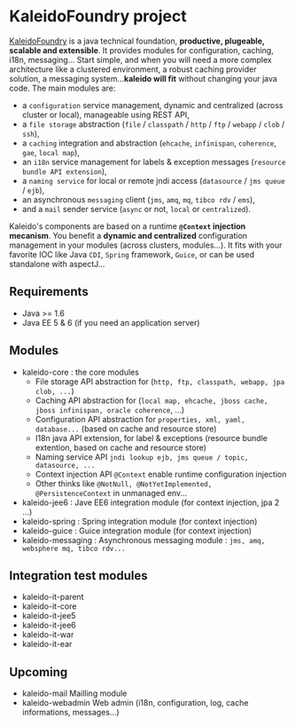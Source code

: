 KaleidoFoundry project
=============

[KaleidoFoundry][KaleidoFoundry] is a java technical foundation, **productive, plugeable, scalable and extensible**. It provides modules for configuration, caching, i18n, messaging... Start simple, and when you will need a more complex architecture like a clustered environment, a robust caching provider solution, a messaging system...**kaleido will fit** without changing your java code. The main modules are:

 * a `configuration` service management, dynamic and centralized (across cluster or local), manageable using REST API,
 * a `file storage` abstraction (`file` / `classpath` / `http` / `ftp` / `webapp` / `clob` / `ssh`),
 * a `caching` integration and abstraction (`ehcache`, `infinispan`, `coherence`, `gae`, `local map`),
 * an `i18n` service management for labels & exception messages (`resource bundle API extension`),
 * a `naming service` for local or remote jndi access (`datasource` / `jms queue` / `ejb`),
 * an asynchronous `messaging` client (`jms`, `amq`, `mq`, `tibco rdv` / `ems`),
 * and a `mail` sender service (`async` or not, `local` or `centralized`).
 
Kaleido's components are based on a runtime **`@Context` injection mecanism**. You benefit a **dynamic and centralized** configuration management in your modules (across clusters, modules...). It fits with your favorite IOC like Java `CDI`, `Spring` framework, `Guice`, or can be used standalone with aspectJ...


Requirements
------------
 * Java >= 1.6 
 * Java EE 5 & 6  (if you need an application server)

Modules
------------
 * kaleido-core	: the core modules
   - File storage API abstraction for (`http, ftp, classpath, webapp, jpa clob, ...`)
   - Caching API abstraction for (`local map, ehcache, jboss cache, jboss infinispan, oracle coherence`, ...)
   - Configuration API abstraction for `properties, xml, yaml, database...` (based on cache and resource store)
   - I18n java API extension, for label & exceptions (resource bundle extention, based on cache and resource store)
   - Naming service API `jndi lookup ejb, jms queue / topic, datasource, ...`
   - Context injection API `@Context` enable runtime configuration injection
   - Other thinks like `@NotNull, @NotYetImplemented, @PersistenceContext` in unmanaged env...
 * kaleido-jee6	: Jave EE6 integration module (for context injection, jpa 2 ...)
 * kaleido-spring : 	Spring integration module (for context injection)
 * kaleido-guice :	Guice integration module (for context injection)
 * kaleido-messaging  :  Asynchronous messaging module : `jms, amq, websphere mq, tibco rdv...` 

Integration test modules 
------------
 * kaleido-it-parent
 * kaleido-it-core
 * kaleido-it-jee5
 * kaleido-it-jee6
 * kaleido-it-war
 * kaleido-it-ear

Upcoming 
------------
 * kaleido-mail        Mailling module
 * kaleido-webadmin	Web admin (i18n, configuration, log, cache informations, messages...)



[KaleidoFoundry]: http://http://www.kaleidofoundry.org